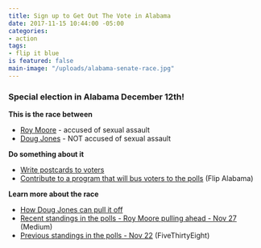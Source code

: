 ```yaml
---
title: Sign up to Get Out The Vote in Alabama
date: 2017-11-15 10:44:00 -05:00
categories:
- action
tags:
- flip it blue
is featured: false
main-image: "/uploads/alabama-senate-race.jpg"
---
```


### Special election in Alabama December 12th!

**This is the race between**
* [Roy Moore](http://bit.ly/2AeAYra) - accused of sexual assault
* [Doug Jones](https://dougjonesforsenate.com/doug/) - NOT accused of sexual assault 

**Do something about it**
* [Write postcards to voters](http://bit.ly/2Bu587I)
* [Contribute to a program that will bus voters to the polls](https://www.gofundme.com/eliminateroymoore) (Flip Alabama)

**Learn more about the race**
* [How Doug Jones can pull it off](http://politi.co/2hE8tf2)
* [Recent standings in the polls - Roy Moore pulling ahead - Nov 27](http://bit.ly/2zyqP4S) (Medium)
* [Previous standings in the polls - Nov 22](http://53eig.ht/2zwQqeu) (FiveThirtyEight)

